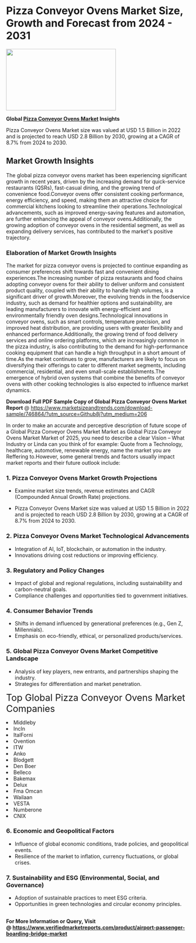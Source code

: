 <H1>Pizza Conveyor Ovens Market Size, Growth and Forecast from 2024 - 2031</H1><img class="aligncenter size-medium wp-image-584254" src="https://thirdeyenews.in/wp-content/uploads/2024/09/Global-Market-Research-300x168.jpeg" alt="" width="300" height="168" /><p><strong>Global&nbsp;<a href="https://www.marketsizeandtrends.com/download-sample/746864/?utm_source=Github8j?utm_medium=206">Pizza Conveyor Ovens Market</a> Insights</strong></p><p>Pizza Conveyor Ovens Market size was valued at USD 1.5 Billion in 2022 and is projected to reach USD 2.8 Billion by 2030, growing at a CAGR of 8.7% from 2024 to 2030.</p><p><h2>Market Growth Insights</h2> The global pizza conveyor ovens market has been experiencing significant growth in recent years, driven by the increasing demand for quick-service restaurants (QSRs), fast-casual dining, and the growing trend of convenience food.Conveyor ovens offer consistent cooking performance, energy efficiency, and speed, making them an attractive choice for commercial kitchens looking to streamline their operations.Technological advancements, such as improved energy-saving features and automation, are further enhancing the appeal of conveyor ovens.Additionally, the growing adoption of conveyor ovens in the residential segment, as well as expanding delivery services, has contributed to the market's positive trajectory.<p></p> <h3>Elaboration of Market Growth Insights</h3> The market for pizza conveyor ovens is projected to continue expanding as consumer preferences shift towards fast and convenient dining experiences.The increasing number of pizza restaurants and food chains adopting conveyor ovens for their ability to deliver uniform and consistent product quality, coupled with their ability to handle high volumes, is a significant driver of growth.Moreover, the evolving trends in the foodservice industry, such as demand for healthier options and sustainability, are leading manufacturers to innovate with energy-efficient and environmentally friendly oven designs.Technological innovations in conveyor ovens, such as smart controls, temperature precision, and improved heat distribution, are providing users with greater flexibility and enhanced performance.Additionally, the growing trend of food delivery services and online ordering platforms, which are increasingly common in the pizza industry, is also contributing to the demand for high-performance cooking equipment that can handle a high throughput in a short amount of time.As the market continues to grow, manufacturers are likely to focus on diversifying their offerings to cater to different market segments, including commercial, residential, and even small-scale establishments.The emergence of hybrid oven systems that combine the benefits of conveyor ovens with other cooking technologies is also expected to influence market dynamics.<p></p><p><span class=""><strong>Download Full PDF Sample Copy of Global Pizza Conveyor Ovens Market Report</strong> @ <a href="https://www.marketsizeandtrends.com/download-sample/746864/?utm_source=Github8j?utm_medium=206" target="_blank">https://www.marketsizeandtrends.com/download-sample/746864/?utm_source=Github8j?utm_medium=206</a></span></p><p>In order to make an accurate and perceptive description of future scope of a Global&nbsp;Pizza Conveyor Ovens Market Market as Global&nbsp;Pizza Conveyor Ovens Market Market of 2025, you need to describe a clear Vision &ndash; What Industry or Linda can you think of for example: Quote from a Technology, healthcare, automotive, renewable energy, name the market you are Reffering to.However, some general trends and factors usually impact market reports and their future outlook include:</p><h3>1.&nbsp;<strong>Pizza Conveyor Ovens Market Growth Projections</strong></h3><ul><li>Examine market size trends, revenue estimates and CAGR (Compounded Annual Growth Rate) projections.</li><li><p>Pizza Conveyor Ovens Market size was valued at USD 1.5 Billion in 2022 and is projected to reach USD 2.8 Billion by 2030, growing at a CAGR of 8.7% from 2024 to 2030.</p></li></ul><h3>2.&nbsp;<strong>Pizza Conveyor Ovens Market Technological Advancements</strong></h3><ul><li>Integration of AI, IoT, blockchain, or automation in the industry.</li><li>Innovations driving cost reductions or improving efficiency.</li></ul><h3>3.&nbsp;<strong>Regulatory and Policy Changes</strong></h3><ul><li>Impact of global and regional regulations, including sustainability and carbon-neutral goals.</li><li>Compliance challenges and opportunities tied to government initiatives.</li></ul><h3>4.&nbsp;<strong>Consumer Behavior Trends</strong></h3><ul><li>Shifts in demand influenced by generational preferences (e.g., Gen Z, Millennials).</li><li>Emphasis on eco-friendly, ethical, or personalized products/services.</li></ul><h3>5.&nbsp;<strong>Global Pizza Conveyor Ovens Market Competitive Landscape</strong></h3><ul><li>Analysis of key players, new entrants, and partnerships shaping the industry.</li><li>Strategies for differentiation and market penetration.</li></ul><p data-pm-slice="1 1 []"><span style="color: inherit; font-family: inherit; font-size: 25px;">Top Global Pizza Conveyor Ovens Market Companies</span></p><div class="" data-test-id=""><p><li>Middleby</li><li> Incln</li><li> ItalForni</li><li> Ovention</li><li> ITW</li><li> Anko</li><li> Blodgett</li><li> Den Boer</li><li> Belleco</li><li> Bakemax</li><li> Delux</li><li> Fma Omcan</li><li> Wailaan</li><li> VESTA</li><li> Numberone</li><li> CNIX</li></p></div><h3>6.&nbsp;<strong>Economic and Geopolitical Factors</strong></h3><ul><li>Influence of global economic conditions, trade policies, and geopolitical events.</li><li>Resilience of the market to inflation, currency fluctuations, or global crises.</li></ul><h3>7.&nbsp;<strong>Sustainability and ESG (Environmental, Social, and Governance)</strong></h3><ul><li>Adoption of sustainable practices to meet ESG criteria.</li><li>Opportunities in green technologies and circular economy principles.</li></ul><h2><strong style="font-size: 14px;">For More Information or Query, Visit @&nbsp;</strong><a style="background-color: #ffffff; font-size: 14px;" href="https://www.marketsizeandtrends.com/report/pizza-conveyor-ovens-market/" target="_blank">https://www.verifiedmarketreports.com/product/airport-passenger-boarding-bridge-market</a></h2>